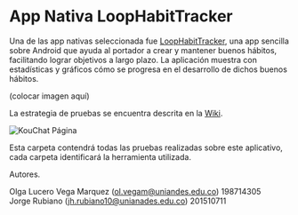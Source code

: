 # App Nativa LoopHabitTracker

Una de las app nativas seleccionada fue [LoopHabitTracker], una app sencilla sobre Android que ayuda al portador a crear y mantener buenos
hábitos, facilitando lograr objetivos a largo plazo. La aplicación muestra con estadísticas y gráficos cómo se progresa en el desarrollo
de dichos buenos hábitos.   

(colocar imagen aquí)

La estrategia de pruebas se encuentra descrita en la [Wiki]. 

![KouChat Página](https://github.com/jhrubiano10/pruebas_automaticas/blob/master/images/KouChat/KouChat_Presentaci%C3%B3n.JPG)  

Esta carpeta contendrá todas las pruebas realizadas sobre este aplicativo, cada carpeta identificará la herramienta utilizada.

Autores.

Olga Lucero Vega Marquez (ol.vegam@uniandes.edu.co) 198714305  
Jorge Rubiano (jh.rubiano10@unianades.edu.co) 201510711

[LoopHabitTracker]:https://github.com/iSoron/uhabits
[Wiki]:https://github.com/jhrubiano10/pruebas_automaticas/wiki/24-08-2017-Estrategia-de-pruebas-Native-App.
